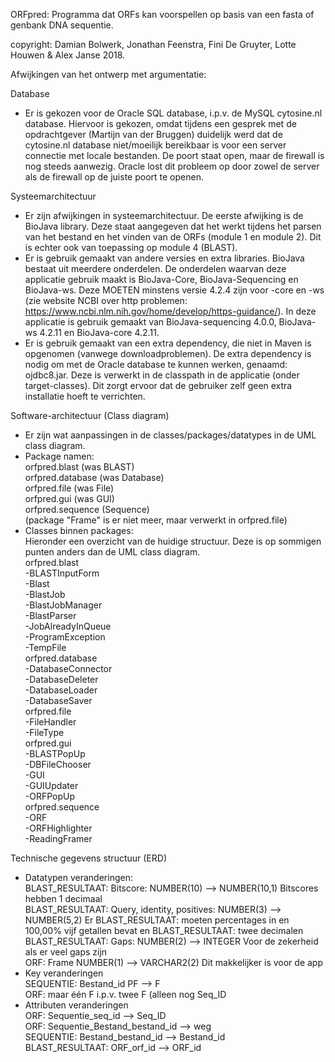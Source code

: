 ORFpred: 
Programma dat ORFs kan voorspellen op basis van een fasta of genbank DNA sequentie.

copyright: 
Damian Bolwerk, Jonathan Feenstra, Fini De Gruyter, Lotte Houwen & Alex Janse 2018.



Afwijkingen van het ontwerp met argumentatie:

Database<br>
- Er is gekozen voor de Oracle SQL database, i.p.v. de MySQL cytosine.nl database. Hiervoor is gekozen, omdat tijdens een gesprek met de opdrachtgever (Martijn van der Bruggen) duidelijk werd dat de cytosine.nl database niet/moeilijk bereikbaar is voor een server connectie met locale bestanden. De poort staat open, maar de firewall is nog steeds aanwezig. Oracle lost dit probleem op door zowel de server als de firewall op de juiste poort te openen.

Systeemarchitectuur<br>
- Er zijn afwijkingen in systeemarchitectuur. De eerste afwijking is de BioJava library. Deze staat aangegeven dat het werkt tijdens het parsen van het bestand en het vinden van de ORFs (module 1 en module 2). Dit is echter ook van toepassing op module 4 (BLAST).
- Er is gebruik gemaakt van andere versies en extra libraries. BioJava bestaat uit meerdere onderdelen. De onderdelen waarvan deze applicatie gebruik maakt is BioJava-Core, BioJava-Sequencing en BioJava-ws. Deze MOETEN minstens versie 4.2.4 zijn voor -core en -ws (zie website NCBI over http problemen: https://www.ncbi.nlm.nih.gov/home/develop/https-guidance/). In deze applicatie is gebruik gemaakt van BioJava-sequencing 4.0.0, BioJava-ws 4.2.11 en BioJava-core 4.2.11.
- Er is gebruik gemaakt van een extra dependency, die niet in Maven is opgenomen (vanwege downloadproblemen). De extra dependency is nodig om met de Oracle database te kunnen werken, genaamd: ojdbc8.jar. Deze is verwerkt in de classpath in de applicatie (onder target-classes). Dit zorgt ervoor dat de gebruiker zelf geen extra installatie hoeft te verrichten.

Software-architectuur (Class diagram)<br>
- Er zijn wat aanpassingen in de classes/packages/datatypes in de UML class diagram.<br>
- Package namen:<br>
orfpred.blast (was BLAST)<br>
orfpred.database (was Database)<br>
orfpred.file (was File)<br>
orfpred.gui (was GUI)<br>
orfpred.sequence (Sequence)<br>
(package "Frame" is er niet meer, maar verwerkt in orfpred.file) <br>
- Classes binnen packages:<br>
Hieronder een overzicht van de huidige structuur. Deze is op sommigen punten anders dan de UML class diagram.<br>
orfpred.blast<br>
   -BLASTInputForm<br>
   -Blast<br>
   -BlastJob<br>
   -BlastJobManager<br>
   -BlastParser<br>
   -JobAlreadyInQueue<br>
   -ProgramException<br>
   -TempFile<br>
orfpred.database<br>
   -DatabaseConnector<br>
   -DatabaseDeleter<br>
   -DatabaseLoader<br>
   -DatabaseSaver<br>
orfpred.file<br>
   -FileHandler<br>
   -FileType<br>
orfpred.gui<br>
   -BLASTPopUp<br>
   -DBFileChooser<br>
   -GUI<br>
   -GUIUpdater<br>
   -ORFPopUp<br>
orfpred.sequence<br>
   -ORF<br>
   -ORFHighlighter<br>
   -ReadingFramer<br>

Technische gegevens structuur (ERD)<br>
- Datatypen veranderingen: <br>
BLAST_RESULTAAT: Bitscore: NUMBER(10) --> NUMBER(10,1) Bitscores hebben 1 decimaal<br>
BLAST_RESULTAAT: Query, identity, positives: NUMBER(3) --> NUMBER(5,2) Er BLAST_RESULTAAT: moeten percentages in en 100,00% vijf getallen bevat en BLAST_RESULTAAT: twee decimalen<br>
BLAST_RESULTAAT: Gaps: NUMBER(2) --> INTEGER Voor de zekerheid als er veel gaps zijn<br>
ORF: Frame NUMBER(1) --> VARCHAR2(2) Dit makkelijker is voor de app<br>
- Key veranderingen<br>
SEQUENTIE: Bestand_id PF --> F<br>
ORF: maar één F i.p.v. twee F (alleen nog Seq_ID<br>
- Attributen veranderingen<br>
ORF: Sequentie_seq_id --> Seq_ID<br>
ORF: Sequentie_Bestand_bestand_id --> weg<br>
SEQUENTIE: Bestand_bestand_id --> Bestand_id<br>
BLAST_RESULTAAT: ORF_orf_id --> ORF_id<br>








